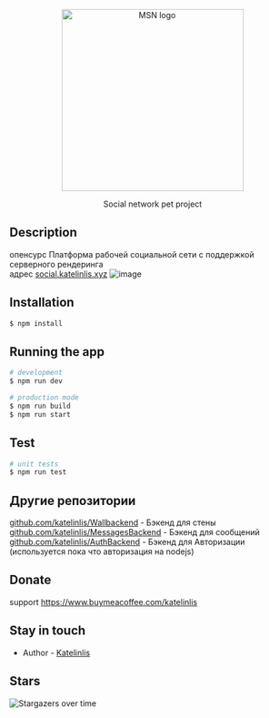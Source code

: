 <p align="center">
  <a href="http://social.katelinlis.xyz/" target="blank"><img src="https://social.katelinlis.xyz/img/Logo.svg" width="320" alt="MSN logo" /></a>
</p>
<p align="center">Social network pet project </p>

## Description

опенсурс Платформа рабочей социальной сети с поддержкой серверного рендеринга
<br/>
адрес
<a href="https://only-one.su/">social.katelinlis.xyz<a/>
![image](https://user-images.githubusercontent.com/56870191/144715313-8e187d98-7675-4d88-9c02-1e314e308357.png)

## Installation

```bash
$ npm install
```

## Running the app

```bash
# development
$ npm run dev

# production mode
$ npm run build 
$ npm run start
```

## Test

```bash
# unit tests
$ npm run test
```

## Другие репозитории

<a href="https://github.com/katelinlis/Wallbackend">github.com/katelinlis/Wallbackend</a> - Бэкенд для стены <br>
<a href="https://github.com/katelinlis/MessagesBackend">github.com/katelinlis/MessagesBackend</a> - Бэкенд для сообщений <br>
<a href="https://github.com/katelinlis/AuthBackend">github.com/katelinlis/AuthBackend</a> - Бэкенд для Авторизации (используется пока что авторизация на nodejs)

## Donate

support
https://www.buymeacoffee.com/katelinlis

## Stay in touch

- Author - [Katelinlis](https://vk.com/katelinlis)

## Stars

![Stargazers over time](https://starchart.cc/katelinlis/nuxtjsFrontend.svg)
